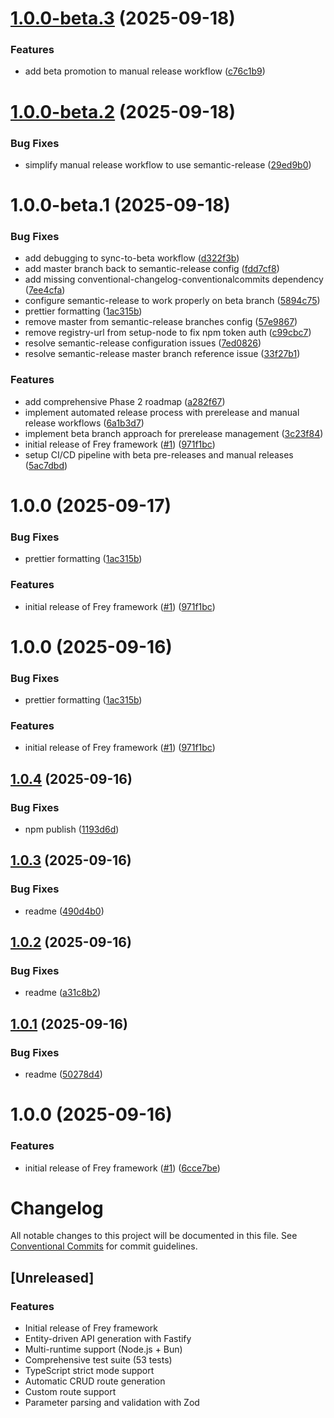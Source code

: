 # [1.0.0-beta.3](https://github.com/Ked57/frey/compare/v1.0.0-beta.2...v1.0.0-beta.3) (2025-09-18)


### Features

* add beta promotion to manual release workflow ([c76c1b9](https://github.com/Ked57/frey/commit/c76c1b92385cdf16c1fef34255fced6e9cf12973))

# [1.0.0-beta.2](https://github.com/Ked57/frey/compare/v1.0.0-beta.1...v1.0.0-beta.2) (2025-09-18)


### Bug Fixes

* simplify manual release workflow to use semantic-release ([29ed9b0](https://github.com/Ked57/frey/commit/29ed9b06d74611f98c24af048baee6a58fba2827))

# 1.0.0-beta.1 (2025-09-18)


### Bug Fixes

* add debugging to sync-to-beta workflow ([d322f3b](https://github.com/Ked57/frey/commit/d322f3b3f10e8f0a407ba34b184f5e3811956a8e))
* add master branch back to semantic-release config ([fdd7cf8](https://github.com/Ked57/frey/commit/fdd7cf8f9cfc1fddabaec9915fb92364da2d7be7))
* add missing conventional-changelog-conventionalcommits dependency ([7ee4cfa](https://github.com/Ked57/frey/commit/7ee4cfab4c661ec7a7265c7d63462feef6b9bfc3))
* configure semantic-release to work properly on beta branch ([5894c75](https://github.com/Ked57/frey/commit/5894c7596357edfc1fe5ae922325cfb4aac38f41))
* prettier formatting ([1ac315b](https://github.com/Ked57/frey/commit/1ac315b81572ce20845a5918bda27dde4f5cacaa))
* remove master from semantic-release branches config ([57e9867](https://github.com/Ked57/frey/commit/57e9867b0ff012fd2713d90a80fe7c882b397961))
* remove registry-url from setup-node to fix npm token auth ([c99cbc7](https://github.com/Ked57/frey/commit/c99cbc7622e081489a6a5e0e6d60781ec194f6bc))
* resolve semantic-release configuration issues ([7ed0826](https://github.com/Ked57/frey/commit/7ed08268f6472822414792f1c3cc9b47ddb92a11))
* resolve semantic-release master branch reference issue ([33f27b1](https://github.com/Ked57/frey/commit/33f27b1256cabddfa30c2e071ea7a61e86801eeb))


### Features

* add comprehensive Phase 2 roadmap ([a282f67](https://github.com/Ked57/frey/commit/a282f67801cb28350aa1eaee83989d905a8653ea))
* implement automated release process with prerelease and manual release workflows ([6a1b3d7](https://github.com/Ked57/frey/commit/6a1b3d79041bc8fca55de3cbc27f8e17d19cac66))
* implement beta branch approach for prerelease management ([3c23f84](https://github.com/Ked57/frey/commit/3c23f844825fbcea495fa8870c3a13993705ccfc))
* initial release of Frey framework ([#1](https://github.com/Ked57/frey/issues/1)) ([971f1bc](https://github.com/Ked57/frey/commit/971f1bc89981ae8657491f66314e11aaf0bbb9c7))
* setup CI/CD pipeline with beta pre-releases and manual releases ([5ac7dbd](https://github.com/Ked57/frey/commit/5ac7dbd680b9ed4fce6c0665bb89dc995bc6e28f))

# 1.0.0 (2025-09-17)


### Bug Fixes

* prettier formatting ([1ac315b](https://github.com/Ked57/frey/commit/1ac315b81572ce20845a5918bda27dde4f5cacaa))


### Features

* initial release of Frey framework ([#1](https://github.com/Ked57/frey/issues/1)) ([971f1bc](https://github.com/Ked57/frey/commit/971f1bc89981ae8657491f66314e11aaf0bbb9c7))

# 1.0.0 (2025-09-16)


### Bug Fixes

* prettier formatting ([1ac315b](https://github.com/Ked57/frey/commit/1ac315b81572ce20845a5918bda27dde4f5cacaa))


### Features

* initial release of Frey framework ([#1](https://github.com/Ked57/frey/issues/1)) ([971f1bc](https://github.com/Ked57/frey/commit/971f1bc89981ae8657491f66314e11aaf0bbb9c7))

## [1.0.4](https://github.com/Ked57/frey/compare/v1.0.3...v1.0.4) (2025-09-16)


### Bug Fixes

* npm publish ([1193d6d](https://github.com/Ked57/frey/commit/1193d6d788def78783e1521ac03016b02ee10d25))

## [1.0.3](https://github.com/Ked57/frey/compare/v1.0.2...v1.0.3) (2025-09-16)


### Bug Fixes

* readme ([490d4b0](https://github.com/Ked57/frey/commit/490d4b025ef4c78876e68e64e4320b242018d4ac))

## [1.0.2](https://github.com/Ked57/frey/compare/v1.0.1...v1.0.2) (2025-09-16)


### Bug Fixes

* readme ([a31c8b2](https://github.com/Ked57/frey/commit/a31c8b2abd9fd458242e3861937171309555121a))

## [1.0.1](https://github.com/Ked57/frey/compare/v1.0.0...v1.0.1) (2025-09-16)


### Bug Fixes

* readme ([50278d4](https://github.com/Ked57/frey/commit/50278d4f8d1ffba64eea92672ff06327b0dd71fd))

# 1.0.0 (2025-09-16)


### Features

* initial release of Frey framework ([#1](https://github.com/Ked57/frey/issues/1)) ([6cce7be](https://github.com/Ked57/frey/commit/6cce7be71ad1bdef7440033dea588f9ac554c602))

# Changelog

All notable changes to this project will be documented in this file. See [Conventional Commits](https://conventionalcommits.org) for commit guidelines.

## [Unreleased]

### Features
- Initial release of Frey framework
- Entity-driven API generation with Fastify
- Multi-runtime support (Node.js + Bun)
- Comprehensive test suite (53 tests)
- TypeScript strict mode support
- Automatic CRUD route generation
- Custom route support
- Parameter parsing and validation with Zod
